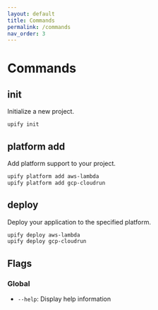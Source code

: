 ```yaml
---
layout: default
title: Commands
permalink: /commands
nav_order: 3
---
```


# Commands

## init
Initialize a new project.

```bash
upify init
```

## platform add
Add platform support to your project.

```bash
upify platform add aws-lambda
upify platform add gcp-cloudrun
```

## deploy
Deploy your application to the specified platform.

```bash
upify deploy aws-lambda
upify deploy gcp-cloudrun
```

## Flags

### Global
- `--help`: Display help information
